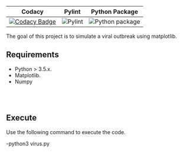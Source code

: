 |Codacy|Pylint|Python Package|
|:--:|:--:|:--:|
|[![Codacy Badge](https://app.codacy.com/project/badge/Grade/98a28abb11e5450eb7b1b4dfcfadb367)](https://www.codacy.com/gh/99002622/python-mini-project/dashboard?utm_source=github.com&amp;utm_medium=referral&amp;utm_content=99002622/python-mini-project&amp;utm_campaign=Badge_Grade)|![Pylint](https://github.com/99002622/python-mini-project/workflows/Pylint/badge.svg?branch=main)|![Python package](https://github.com/99002622/python-mini-project/workflows/Python%20package/badge.svg?branch=main)


The goal of this project is to simulate a viral outbreak using matplotlib. 

## Requirements
- Python  > 3.5.x. <br />
- Matplotlib.<br />
- Numpy
<br />
<br />


## Execute

Use the following command to execute the code.

-python3 virus.py

